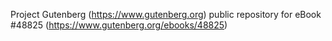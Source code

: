 Project Gutenberg (https://www.gutenberg.org) public repository for eBook #48825 (https://www.gutenberg.org/ebooks/48825)
